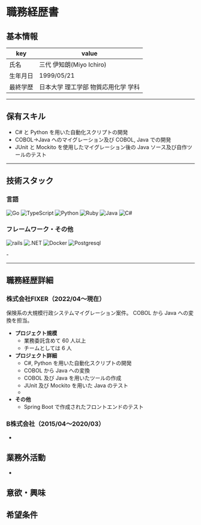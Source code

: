 # 職務経歴書

## 基本情報

|key|value|
|---|---|
|氏名|三代 伊知朗(Miyo Ichiro)|
|生年月日|1999/05/21|
|最終学歴|日本大学 理工学部 物質応用化学 学科|

---

## 保有スキル

- C# と Python を用いた自動化スクリプトの開発
- COBOL→Java へのマイグレーション及び COBOL, Java での開発
- JUnit と Mockito を使用したマイグレーション後の Java ソース及び自作ツールのテスト



---

## 技術スタック

### 言語
<p>
    <img alt="Go" src="https://img.shields.io/badge/-Go-76E1FE.svg?logo=go&style=flat-square" />
    <img alt="TypeScript" src="https://img.shields.io/badge/-Typescript-00008B.svg?logo=typescript&style=flat-square" />
    <img alt="Python" src="https://img.shields.io/badge/-Python-1E90FF.svg?logo=python&style=flat-square" />
    <img alt="Ruby" src="https://img.shields.io/badge/-Ruby-CC342D.svg?logo=ruby&style=flat-square" />
    <img alt="Java" src="https://img.shields.io/badge/-Java-007396.svg?logo=java&style=pflat-square" />
    <img alt="C#" src="https://img.shields.io/badge/-C%EF%BC%83-BA55D3.svg?logo=&style=flat-square" />
</p>



### フレームワーク・その他
<p>
    <img alt="rails" src="https://img.shields.io/badge/-Rails-CC0000.svg?logo=rails&style=pflat-square" />
    <img alt=".NET" src="https://img.shields.io/badge/-.NET-BA55D3.svg?logo=&style=flat-square" />
    <img alt="Docker" src="https://img.shields.io/badge/-Docker-1488C6.svg?logo=docker&style=pflat-square" />
    <img alt="Postgresql" src="https://img.shields.io/badge/-Postgresql-336791.svg?logo=postgresql&style=pflat-square" />
</p>
- 

---

## 職務経歴詳細

### 株式会社FIXER（2022/04〜現在）
保険系の大規模行政システムマイグレーション案件。
COBOL から Java への変換を担当。
- **プロジェクト規模**
    - 業務委託含めて 60 人以上
    - チームとしては 6 人
- **プロジェクト詳細**
    - C#, Python を用いた自動化スクリプトの開発
    - COBOL から Java への変換
    - COBOL 及び Java を用いたツールの作成
    - JUnit 及び Mockito を用いた Java のテスト
    - 
- **その他** 
    - Spring Boot で作成されたフロントエンドのテスト

### B株式会社（2015/04〜2020/03）

- 

## 業務外活動

- 
## 意欲・興味
## 希望条件